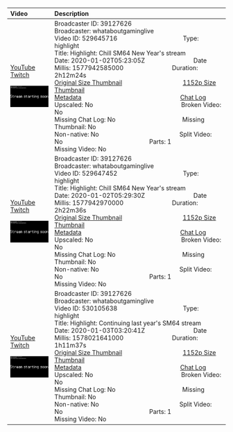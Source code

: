 |Video|Description|
|:---|:---|
|[YouTube](https://www.youtube.com/)<br>[Twitch](https://www.twitch.tv/videos/529645716)<br><br>[<img src="../../../../../39127626/videos/thumbnails_1152p/2020/1/1577942585000_2020_01_02T05_23_05Z_39127626_529645716_videos_thumbnails_1152p_thumb529645716-2048x1152.jpg" width="200">](https://www.youtube.com/)|Broadcaster ID: 39127626          Broadcaster: whataboutgaminglive<br>Video ID: 529645716             Type: highlight<br>Title: Highlight: Chill SM64 New Year's stream<br>Date: 2020-01-02T05:23:05Z        Date Millis: 1577942585000        Duration: 2h12m24s<br>[Original Size Thumbnail](../../../../../39127626/videos/thumbnails_orig/2020/1/1577942585000_2020_01_02T05_23_05Z_39127626_529645716_videos_thumbnails_orig_thumb529645716-0x0.jpg)          [1152p Size Thumbnail](../../../../../39127626/videos/thumbnails_1152p/2020/1/1577942585000_2020_01_02T05_23_05Z_39127626_529645716_videos_thumbnails_1152p_thumb529645716-2048x1152.jpg)<br>[Metadata](../../../../../39127626/videos/metadata/2020/1/1577942585000_2020_01_02T05_23_05Z_39127626_529645716_video_metadata.json)                 [Chat Log](../../../../../39127626/videos/chatlogs/2020/1/2020-01-02T05_23_05Z_39127626_529645716_chat.json)<br>Upscaled: No                Broken Video: No<br>Missing Chat Log: No           Missing Thumbnail: No<br>Non-native: No              Split Video: No               Parts: 1<br>Missing Video: No
|[YouTube](https://www.youtube.com/)<br>[Twitch](https://www.twitch.tv/videos/529647452)<br><br>[<img src="../../../../../39127626/videos/thumbnails_1152p/2020/1/1577942970000_2020_01_02T05_29_30Z_39127626_529647452_videos_thumbnails_1152p_thumb529647452-2048x1152.jpg" width="200">](https://www.youtube.com/)|Broadcaster ID: 39127626          Broadcaster: whataboutgaminglive<br>Video ID: 529647452             Type: highlight<br>Title: Highlight: Chill SM64 New Year's stream<br>Date: 2020-01-02T05:29:30Z        Date Millis: 1577942970000        Duration: 2h22m36s<br>[Original Size Thumbnail](../../../../../39127626/videos/thumbnails_orig/2020/1/1577942970000_2020_01_02T05_29_30Z_39127626_529647452_videos_thumbnails_orig_thumb529647452-0x0.jpg)          [1152p Size Thumbnail](../../../../../39127626/videos/thumbnails_1152p/2020/1/1577942970000_2020_01_02T05_29_30Z_39127626_529647452_videos_thumbnails_1152p_thumb529647452-2048x1152.jpg)<br>[Metadata](../../../../../39127626/videos/metadata/2020/1/1577942970000_2020_01_02T05_29_30Z_39127626_529647452_video_metadata.json)                 [Chat Log](../../../../../39127626/videos/chatlogs/2020/1/2020-01-02T05_29_30Z_39127626_529647452_chat.json)<br>Upscaled: No                Broken Video: No<br>Missing Chat Log: No           Missing Thumbnail: No<br>Non-native: No              Split Video: No               Parts: 1<br>Missing Video: No
|[YouTube](https://www.youtube.com/)<br>[Twitch](https://www.twitch.tv/videos/530105638)<br><br>[<img src="../../../../../39127626/videos/thumbnails_1152p/2020/1/1578021641000_2020_01_03T03_20_41Z_39127626_530105638_videos_thumbnails_1152p_thumb530105638-2048x1152.jpg" width="200">](https://www.youtube.com/)|Broadcaster ID: 39127626          Broadcaster: whataboutgaminglive<br>Video ID: 530105638             Type: highlight<br>Title: Highlight: Continuing last year's SM64 stream<br>Date: 2020-01-03T03:20:41Z        Date Millis: 1578021641000        Duration: 1h11m37s<br>[Original Size Thumbnail](../../../../../39127626/videos/thumbnails_orig/2020/1/1578021641000_2020_01_03T03_20_41Z_39127626_530105638_videos_thumbnails_orig_thumb530105638-0x0.jpg)          [1152p Size Thumbnail](../../../../../39127626/videos/thumbnails_1152p/2020/1/1578021641000_2020_01_03T03_20_41Z_39127626_530105638_videos_thumbnails_1152p_thumb530105638-2048x1152.jpg)<br>[Metadata](../../../../../39127626/videos/metadata/2020/1/1578021641000_2020_01_03T03_20_41Z_39127626_530105638_video_metadata.json)                 [Chat Log](../../../../../39127626/videos/chatlogs/2020/1/2020-01-03T03_20_41Z_39127626_530105638_chat.json)<br>Upscaled: No                Broken Video: No<br>Missing Chat Log: No           Missing Thumbnail: No<br>Non-native: No              Split Video: No               Parts: 1<br>Missing Video: No
